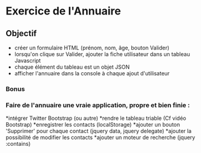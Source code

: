# Exercice de l'Annuaire

## Objectif

* créer un formulaire HTML (prénom, nom, âge, bouton Valider)
* lorsqu'on clique sur Valider, ajouter la fiche utilisateur dans un tableau Javascript
* chaque élément du tableau est un objet JSON
* afficher l'annuaire dans la console à chaque ajout d'utilisateur

### Bonus

### Faire de l'annuaire une vraie application, propre et bien finie :

*intégrer Twitter Bootstrap (ou autre)
*rendre le tableau triable (Cf vidéo Bootstrap)
*enregistrer les contacts (localStorage)
*ajouter un bouton 'Supprimer' pour chaque contact (jquery data, jquery delegate)
*ajouter la possibilité de modifier les contacts
*ajouter un moteur de recherche (jquery :contains)